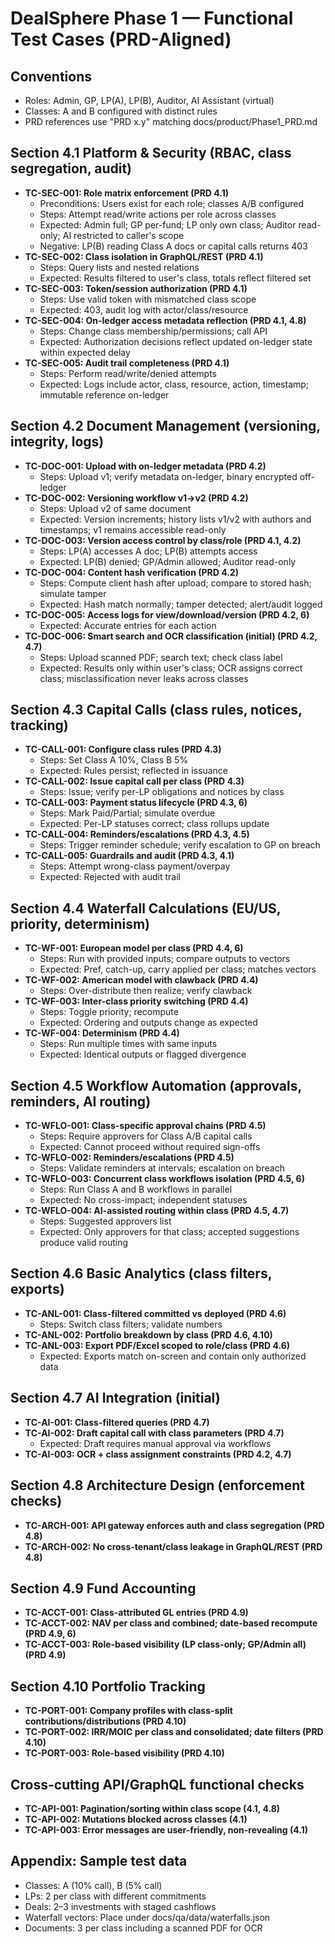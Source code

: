 # DealSphere Phase 1 — Functional Test Cases (PRD-Aligned)

## Conventions
- Roles: Admin, GP, LP(A), LP(B), Auditor, AI Assistant (virtual)
- Classes: A and B configured with distinct rules
- PRD references use "PRD x.y" matching docs/product/Phase1_PRD.md

## Section 4.1 Platform & Security (RBAC, class segregation, audit)
- **TC-SEC-001: Role matrix enforcement (PRD 4.1)**
  - Preconditions: Users exist for each role; classes A/B configured
  - Steps: Attempt read/write actions per role across classes
  - Expected: Admin full; GP per-fund; LP only own class; Auditor read-only; AI restricted to caller's scope
  - Negative: LP(B) reading Class A docs or capital calls returns 403
- **TC-SEC-002: Class isolation in GraphQL/REST (PRD 4.1)**
  - Steps: Query lists and nested relations
  - Expected: Results filtered to user's class, totals reflect filtered set
- **TC-SEC-003: Token/session authorization (PRD 4.1)**
  - Steps: Use valid token with mismatched class scope
  - Expected: 403, audit log with actor/class/resource
- **TC-SEC-004: On-ledger access metadata reflection (PRD 4.1, 4.8)**
  - Steps: Change class membership/permissions; call API
  - Expected: Authorization decisions reflect updated on-ledger state within expected delay
- **TC-SEC-005: Audit trail completeness (PRD 4.1)**
  - Steps: Perform read/write/denied attempts
  - Expected: Logs include actor, class, resource, action, timestamp; immutable reference on-ledger

## Section 4.2 Document Management (versioning, integrity, logs)
- **TC-DOC-001: Upload with on-ledger metadata (PRD 4.2)**
  - Steps: Upload v1; verify metadata on-ledger, binary encrypted off-ledger
- **TC-DOC-002: Versioning workflow v1→v2 (PRD 4.2)**
  - Steps: Upload v2 of same document
  - Expected: Version increments; history lists v1/v2 with authors and timestamps; v1 remains accessible read-only
- **TC-DOC-003: Version access control by class/role (PRD 4.1, 4.2)**
  - Steps: LP(A) accesses A doc; LP(B) attempts access
  - Expected: LP(B) denied; GP/Admin allowed; Auditor read-only
- **TC-DOC-004: Content hash verification (PRD 4.2)**
  - Steps: Compute client hash after upload; compare to stored hash; simulate tamper
  - Expected: Hash match normally; tamper detected; alert/audit logged
- **TC-DOC-005: Access logs for view/download/version (PRD 4.2, 6)**
  - Expected: Accurate entries for each action
- **TC-DOC-006: Smart search and OCR classification (initial) (PRD 4.2, 4.7)**
  - Steps: Upload scanned PDF; search text; check class label
  - Expected: Results only within user's class; OCR assigns correct class; misclassification never leaks across classes

## Section 4.3 Capital Calls (class rules, notices, tracking)
- **TC-CALL-001: Configure class rules (PRD 4.3)**
  - Steps: Set Class A 10%, Class B 5%
  - Expected: Rules persist; reflected in issuance
- **TC-CALL-002: Issue capital call per class (PRD 4.3)**
  - Steps: Issue; verify per-LP obligations and notices by class
- **TC-CALL-003: Payment status lifecycle (PRD 4.3, 6)**
  - Steps: Mark Paid/Partial; simulate overdue
  - Expected: Per-LP statuses correct; class rollups update
- **TC-CALL-004: Reminders/escalations (PRD 4.3, 4.5)**
  - Steps: Trigger reminder schedule; verify escalation to GP on breach
- **TC-CALL-005: Guardrails and audit (PRD 4.3, 4.1)**
  - Steps: Attempt wrong-class payment/overpay
  - Expected: Rejected with audit trail

## Section 4.4 Waterfall Calculations (EU/US, priority, determinism)
- **TC-WF-001: European model per class (PRD 4.4, 6)**
  - Steps: Run with provided inputs; compare outputs to vectors
  - Expected: Pref, catch-up, carry applied per class; matches vectors
- **TC-WF-002: American model with clawback (PRD 4.4)**
  - Steps: Over-distribute then realize; verify clawback
- **TC-WF-003: Inter-class priority switching (PRD 4.4)**
  - Steps: Toggle priority; recompute
  - Expected: Ordering and outputs change as expected
- **TC-WF-004: Determinism (PRD 4.4)**
  - Steps: Run multiple times with same inputs
  - Expected: Identical outputs or flagged divergence

## Section 4.5 Workflow Automation (approvals, reminders, AI routing)
- **TC-WFLO-001: Class-specific approval chains (PRD 4.5)**
  - Steps: Require approvers for Class A/B capital calls
  - Expected: Cannot proceed without required sign-offs
- **TC-WFLO-002: Reminders/escalations (PRD 4.5)**
  - Steps: Validate reminders at intervals; escalation on breach
- **TC-WFLO-003: Concurrent class workflows isolation (PRD 4.5, 6)**
  - Steps: Run Class A and B workflows in parallel
  - Expected: No cross-impact; independent statuses
- **TC-WFLO-004: AI-assisted routing within class (PRD 4.5, 4.7)**
  - Steps: Suggested approvers list
  - Expected: Only approvers for that class; accepted suggestions produce valid routing

## Section 4.6 Basic Analytics (class filters, exports)
- **TC-ANL-001: Class-filtered committed vs deployed (PRD 4.6)**
  - Steps: Switch class filters; validate numbers
- **TC-ANL-002: Portfolio breakdown by class (PRD 4.6, 4.10)**
- **TC-ANL-003: Export PDF/Excel scoped to role/class (PRD 4.6)**
  - Expected: Exports match on-screen and contain only authorized data

## Section 4.7 AI Integration (initial)
- **TC-AI-001: Class-filtered queries (PRD 4.7)**
- **TC-AI-002: Draft capital call with class parameters (PRD 4.7)**
  - Expected: Draft requires manual approval via workflows
- **TC-AI-003: OCR + class assignment constraints (PRD 4.2, 4.7)**

## Section 4.8 Architecture Design (enforcement checks)
- **TC-ARCH-001: API gateway enforces auth and class segregation (PRD 4.8)**
- **TC-ARCH-002: No cross-tenant/class leakage in GraphQL/REST (PRD 4.8)**

## Section 4.9 Fund Accounting
- **TC-ACCT-001: Class-attributed GL entries (PRD 4.9)**
- **TC-ACCT-002: NAV per class and combined; date-based recompute (PRD 4.9, 6)**
- **TC-ACCT-003: Role-based visibility (LP class-only; GP/Admin all) (PRD 4.9)**

## Section 4.10 Portfolio Tracking
- **TC-PORT-001: Company profiles with class-split contributions/distributions (PRD 4.10)**
- **TC-PORT-002: IRR/MOIC per class and consolidated; date filters (PRD 4.10)**
- **TC-PORT-003: Role-based visibility (PRD 4.10)**

## Cross-cutting API/GraphQL functional checks
- **TC-API-001: Pagination/sorting within class scope (4.1, 4.8)**
- **TC-API-002: Mutations blocked across classes (4.1)**
- **TC-API-003: Error messages are user-friendly, non-revealing (4.1)**

## Appendix: Sample test data
- Classes: A (10% call), B (5% call)
- LPs: 2 per class with different commitments
- Deals: 2–3 investments with staged cashflows
- Waterfall vectors: Place under docs/qa/data/waterfalls.json
- Documents: 3 per class including a scanned PDF for OCR
